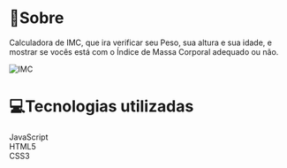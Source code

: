 # 📖Sobre

Calculadora de IMC, que ira verificar seu Peso, sua altura e sua idade, e mostrar se vocês está com o Índice de Massa Corporal adequado ou não.<br>

![IMC](https://user-images.githubusercontent.com/92693817/149521500-085abe35-dce7-4a38-a37b-8f925aa06c4b.png)


# 💻Tecnologias utilizadas 
JavaScript <br>
HTML5 <br>
CSS3
